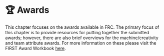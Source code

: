# 🏆 Awards

This chapter focuses on the awards available in FRC. The primary focus of this chapter is to provide resources for putting together the submitted awards; however, there are also brief overviews for the machine/creativity and team attribute awards. For more information on these please visit the FIRST Award Workbook [here](https://www.firstinspires.org/sites/default/files/uploads/resource\_library/frc/game-and-season-info/awards/frc-award-workbook.pdf).
